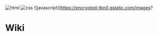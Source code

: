 ![html](https://pm1.narvii.com/6448/187f5a97330b2024c07067a0d709233358b5f0ce_128.jpg)
![css](https://encrypted-tbn0.gstatic.com/images?q=tbn%3AANd9GcRyVxBSnZISVj9O3pf2gPZR_6kjVK5dnBgaug&usqp=CAU)
![javascript](https://encrypted-tbn0.gstatic.com/images?

# Wiki
